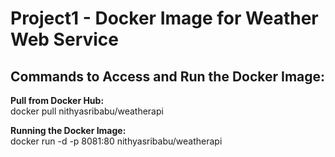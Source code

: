 # Project1 - Docker Image for Weather Web Service 

Commands to Access and Run the Docker Image:
-

<strong>Pull from Docker Hub:</strong> <br/>
docker pull nithyasribabu/weatherapi

<strong>Running the Docker Image: </strong> <br/>
docker run -d -p 8081:80 nithyasribabu/weatherapi

